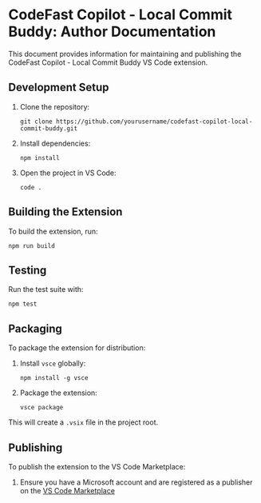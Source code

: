 # CodeFast Copilot - Local Commit Buddy: Author Documentation

This document provides information for maintaining and publishing the CodeFast Copilot - Local Commit Buddy VS Code extension.

## Development Setup

1. Clone the repository:
   ```
   git clone https://github.com/yourusername/codefast-copilot-local-commit-buddy.git
   ```
2. Install dependencies:
   ```
   npm install
   ```
3. Open the project in VS Code:
   ```
   code .
   ```

## Building the Extension

To build the extension, run:

```
npm run build
```

## Testing

Run the test suite with:

```
npm test
```

## Packaging

To package the extension for distribution:

1. Install `vsce` globally:
   ```
   npm install -g vsce
   ```
2. Package the extension:
   ```
   vsce package
   ```

This will create a `.vsix` file in the project root.

## Publishing

To publish the extension to the VS Code Marketplace:

1. Ensure you have a Microsoft account and are registered as a publisher on the [VS Code Marketplace](https://marketplace.visualstudio.com/vscode)